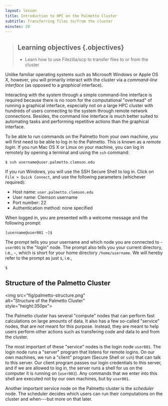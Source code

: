 ```yaml
---
layout: lesson
title: Introduction to HPC on the Palmetto Cluster
subtitle: Transferring files to/from the cluster
minutes: 20
---
```


> ## Learning objectives {.objectives}
> * Learn how to use Filezilla/scp to transfer files
    to or from the cluster

Unlike familiar operating systems such as
Microsoft Windows or Apple OS X, however,
you will primarily interact with the cluster via
a *command-line interface*
(as opposed to a *graphical* interface).

Interacting with the system through a simple command-line interface
is required because there is no room for the
computational "overhead" of running a graphical interface,
especially not on a large HPC cluster with
hundreds of users connecting to the system through
remote network connections.
Besides, the command line interface is much better suited
to automating tasks and performing repetitive actions
than the graphical interface.

To be able to run commands on the Palmetto from your own machine,
you will first need to be able to log in to the Palmetto.
This is known as a *remote login*.
If you run Mac OS X or Linux on your machine,
you can log in remotely by opening a terminal
and using the `ssh` command:

~~~{.bash}
$ ssh username@user.palmetto.clemson.edu
~~~

If you run Windows,
you will use the SSH Secure Shell to log in.
Click on  `File > Quick Connect`,
and use the following parameters (whichever required):

* Host name: `user.palmetto.clemson.edu`  
* User name: Clemson username   
* Port number: 22  
* Authentication method: none specified

When logged in,
you are presented with a welcome message
and the following prompt:

~~~{.bash}
[username@user001 ~]$ 
~~~

The prompt tells you your username and which node
you are connected to -
`user001` is the "login" node.
The prompt also tells you your current directory,
i.e., `~`, which is short for your home directory `/home/username`.
We will hereby refer to the prompt as just `$`, i.e.,

~~~{.bash}
$ 
~~~

## Structure of the Palmetto Cluster

<img src="fig/palmetto-structure.png" \
     alt="Structure of the Palmetto Cluster" \
     style="height:350px">

The Palmetto cluster has several "compute" nodes
that can perform fast calculations on large amounts of data.
It also has a few so-called "service" nodes,
that are *not* meant for this purpose.
Instead, they are meant to help users perform other actions
such as transfering code and data to and from the cluster.

The most important of these "service" nodes is
the login node `user001`.
The login node runs a "server" program
that listens for remote logins.
On our own machines, we run a "client" program
(Secure Shell or `ssh`) that can talk to this server.
Our client program passes our login credentials to this server,
and if we are allowed to log in,
the server runs a shell for us on the computer
it is running on (`user001`).
Any commands that we enter into this shell
are executed not by our own machines,
but by `user001`.

Another important service node on the Palmetto cluster
is the *scheduler* node.
The scheduler decides which
users can run their computations on the cluster and when---but
more on that later.
